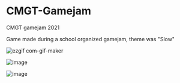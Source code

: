 # CMGT-Gamejam
CMGT gamejam 2021

Game made during a school organized gamejam, theme was "Slow"

![ezgif com-gif-maker](https://user-images.githubusercontent.com/33160432/118629679-1ea1d380-b7ce-11eb-916d-e843f8d0c632.gif)


![image](https://user-images.githubusercontent.com/33160432/117539917-fca99380-b00c-11eb-9220-e1428a45d4a4.png)

![image](https://user-images.githubusercontent.com/33160432/117539904-f2879500-b00c-11eb-985c-bf381c5729c5.png)



